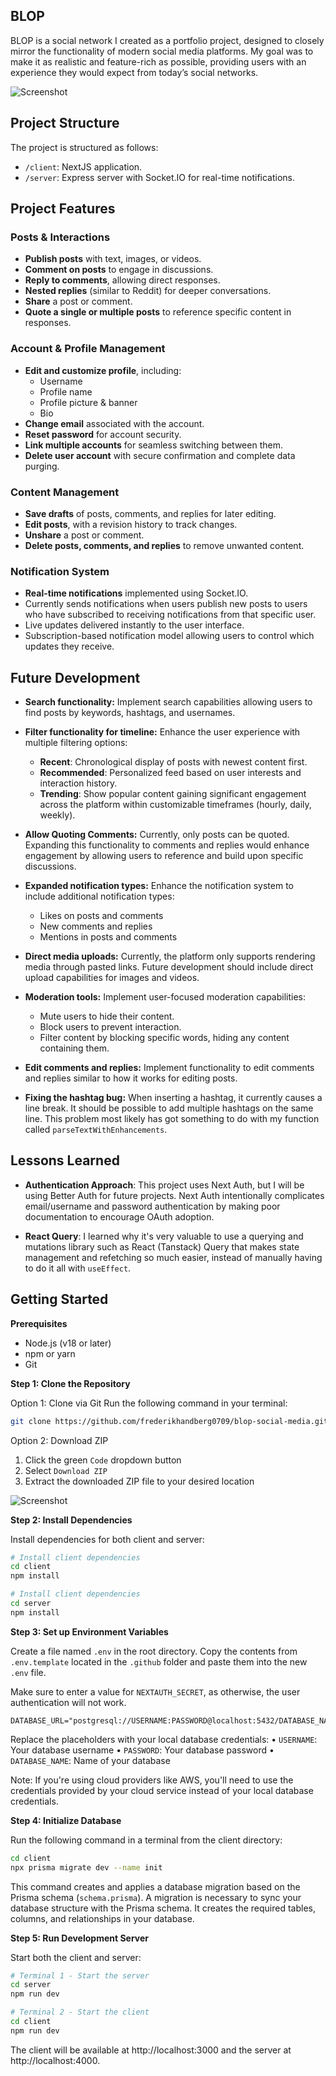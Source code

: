 ## BLOP

BLOP is a social network I created as a portfolio project, designed to closely mirror the functionality of modern social media platforms. My goal was to make it as realistic and feature-rich as possible, providing users with an experience they would expect from today’s social networks.

![Screenshot](.github/Home.jpeg)

## Project Structure

The project is structured as follows:
- `/client`: NextJS application.
- `/server`: Express server with Socket.IO for real-time notifications.

## Project Features

### Posts & Interactions

- **Publish posts** with text, images, or videos.
- **Comment on posts** to engage in discussions.
- **Reply to comments**, allowing direct responses.
- **Nested replies** (similar to Reddit) for deeper conversations.
- **Share** a post or comment.
- **Quote a single or multiple posts** to reference specific content in responses.

### Account & Profile Management

- **Edit and customize profile**, including:
  - Username
  - Profile name
  - Profile picture & banner
  - Bio
- **Change email** associated with the account.
- **Reset password** for account security.
- **Link multiple accounts** for seamless switching between them.
- **Delete user account** with secure confirmation and complete data purging.

### Content Management

- **Save drafts** of posts, comments, and replies for later editing.
- **Edit posts**, with a revision history to track changes.
- **Unshare** a post or comment.
- **Delete posts, comments, and replies** to remove unwanted content.

### Notification System

- **Real-time notifications** implemented using Socket.IO.
- Currently sends notifications when users publish new posts to users who have subscribed to receiving notifications from that specific user.
- Live updates delivered instantly to the user interface.
- Subscription-based notification model allowing users to control which updates they receive.

## Future Development

- **Search functionality:** Implement search capabilities allowing users to find posts by keywords, hashtags, and usernames.

- **Filter functionality for timeline:** Enhance the user experience with multiple filtering options:

  - **Recent**: Chronological display of posts with newest content first.
  - **Recommended**: Personalized feed based on user interests and interaction history.
  - **Trending**: Show popular content gaining significant engagement across the platform within customizable timeframes (hourly, daily, weekly).

- **Allow Quoting Comments:** Currently, only posts can be quoted. Expanding this functionality to comments and replies would enhance engagement by allowing users to reference and build upon specific discussions.

- **Expanded notification types:** Enhance the notification system to include additional notification types:

  - Likes on posts and comments
  - New comments and replies
  - Mentions in posts and comments

- **Direct media uploads:** Currently, the platform only supports rendering media through pasted links. Future development should include direct upload capabilities for images and videos.

- **Moderation tools:** Implement user-focused moderation capabilities:

  - Mute users to hide their content.
  - Block users to prevent interaction.
  - Filter content by blocking specific words, hiding any content containing them.

- **Edit comments and replies:** Implement functionality to edit comments and replies similar to how it works for editing posts.

- **Fixing the hashtag bug:** When inserting a hashtag, it currently causes a line break. It should be possible to add multiple hashtags on the same line. This problem most likely has got something to do with my function called `parseTextWithEnhancements`.

## Lessons Learned

- **Authentication Approach**: This project uses Next Auth, but I will be using Better Auth for future projects. Next Auth intentionally complicates email/username and password authentication by making poor documentation to encourage OAuth adoption.

- **React Query**: I learned why it's very valuable to use a querying and mutations library such as React (Tanstack) Query that makes state management and refetching so much easier, instead of manually having to do it all with `useEffect`.

## Getting Started

**Prerequisites**

- Node.js (v18 or later)
- npm or yarn
- Git

**Step 1: Clone the Repository**

Option 1: Clone via Git
Run the following command in your terminal:

```bash
git clone https://github.com/frederikhandberg0709/blop-social-media.git
```

Option 2: Download ZIP

1. Click the green `Code` dropdown button
2. Select `Download ZIP`
3. Extract the downloaded ZIP file to your desired location

![Screenshot](.github/github-repo-download.png)

**Step 2: Install Dependencies**

Install dependencies for both client and server:

```bash
# Install client dependencies
cd client
npm install

# Install client dependencies
cd server
npm install
```

**Step 3: Set up Environment Variables**

Create a file named `.env` in the root directory.
Copy the contents from `.env.template` located in the `.github` folder and paste them into the new `.env` file.

Make sure to enter a value for `NEXTAUTH_SECRET`, as otherwise, the user authentication will not work.

```.env
DATABASE_URL="postgresql://USERNAME:PASSWORD@localhost:5432/DATABASE_NAME"
```

Replace the placeholders with your local database credentials:
• `USERNAME`: Your database username
• `PASSWORD`: Your database password
• `DATABASE_NAME`: Name of your database

Note: If you're using cloud providers like AWS, you'll need to use the credentials provided by your cloud service instead of your local database credentials.

**Step 4: Initialize Database**

Run the following command in a terminal from the client directory:

```bash
cd client
npx prisma migrate dev --name init
```

This command creates and applies a database migration based on the Prisma schema (`schema.prisma`). A migration is necessary to sync your database structure with the Prisma schema. It creates the required tables, columns, and relationships in your database.

**Step 5: Run Development Server**

Start both the client and server:

```bash
# Terminal 1 - Start the server
cd server
npm run dev

# Terminal 2 - Start the client
cd client
npm run dev
```

The client will be available at http://localhost:3000 and the server at http://localhost:4000.
